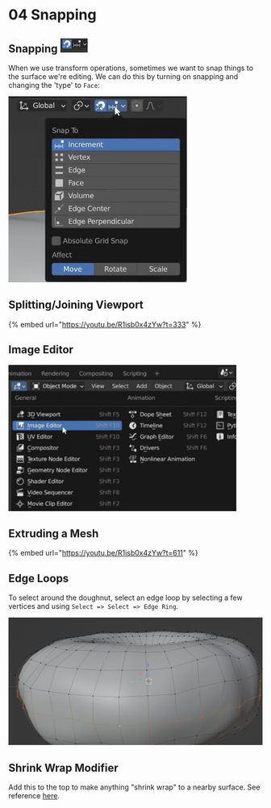 # 04 Snapping

## Snapping ![](<../../../.gitbook/assets/image (701).png>)

When we use transform operations, sometimes we want to snap things to the surface we're editing. We can do this by turning on snapping and changing the 'type' to `Face`:

![Switch to "Face" and turn on "Project Individual Elements"](<../../../.gitbook/assets/image (661).png>)

## Splitting/Joining Viewport

{% embed url="https://youtu.be/R1isb0x4zYw?t=333" %}

## Image Editor

![](<../../../.gitbook/assets/image (709).png>)

## Extruding a Mesh

{% embed url="https://youtu.be/R1isb0x4zYw?t=611" %}

## Edge Loops

To select around the doughnut, select an edge loop by selecting a few vertices and using `Select => Select => Edge Ring`.&#x20;

![Doughnut with edge ring selected](<../../../.gitbook/assets/image (668).png>)

## Shrink Wrap Modifier

Add this to the top to make anything "shrink wrap" to a nearby surface. See reference [here](https://youtu.be/R1isb0x4zYw?t=875).

